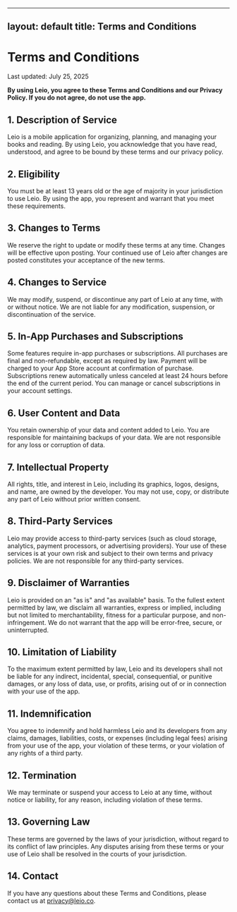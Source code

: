 
---
layout: default
title: Terms and Conditions
---

# Terms and Conditions

Last updated: July 25, 2025

**By using Leio, you agree to these Terms and Conditions and our Privacy Policy. If you do not agree, do not use the app.**

## 1. Description of Service

Leio is a mobile application for organizing, planning, and managing your books and reading. By using Leio, you acknowledge that you have read, understood, and agree to be bound by these terms and our privacy policy.

## 2. Eligibility

You must be at least 13 years old or the age of majority in your jurisdiction to use Leio. By using the app, you represent and warrant that you meet these requirements.

## 3. Changes to Terms

We reserve the right to update or modify these terms at any time. Changes will be effective upon posting. Your continued use of Leio after changes are posted constitutes your acceptance of the new terms.

## 4. Changes to Service

We may modify, suspend, or discontinue any part of Leio at any time, with or without notice. We are not liable for any modification, suspension, or discontinuation of the service.

## 5. In-App Purchases and Subscriptions

Some features require in-app purchases or subscriptions. All purchases are final and non-refundable, except as required by law. Payment will be charged to your App Store account at confirmation of purchase. Subscriptions renew automatically unless canceled at least 24 hours before the end of the current period. You can manage or cancel subscriptions in your account settings.

## 6. User Content and Data

You retain ownership of your data and content added to Leio. You are responsible for maintaining backups of your data. We are not responsible for any loss or corruption of data.

## 7. Intellectual Property

All rights, title, and interest in Leio, including its graphics, logos, designs, and name, are owned by the developer. You may not use, copy, or distribute any part of Leio without prior written consent.

## 8. Third-Party Services

Leio may provide access to third-party services (such as cloud storage, analytics, payment processors, or advertising providers). Your use of these services is at your own risk and subject to their own terms and privacy policies. We are not responsible for any third-party services.

## 9. Disclaimer of Warranties

Leio is provided on an "as is" and "as available" basis. To the fullest extent permitted by law, we disclaim all warranties, express or implied, including but not limited to merchantability, fitness for a particular purpose, and non-infringement. We do not warrant that the app will be error-free, secure, or uninterrupted.

## 10. Limitation of Liability

To the maximum extent permitted by law, Leio and its developers shall not be liable for any indirect, incidental, special, consequential, or punitive damages, or any loss of data, use, or profits, arising out of or in connection with your use of the app.

## 11. Indemnification

You agree to indemnify and hold harmless Leio and its developers from any claims, damages, liabilities, costs, or expenses (including legal fees) arising from your use of the app, your violation of these terms, or your violation of any rights of a third party.

## 12. Termination

We may terminate or suspend your access to Leio at any time, without notice or liability, for any reason, including violation of these terms.

## 13. Governing Law

These terms are governed by the laws of your jurisdiction, without regard to its conflict of law principles. Any disputes arising from these terms or your use of Leio shall be resolved in the courts of your jurisdiction.

## 14. Contact

If you have any questions about these Terms and Conditions, please contact us at privacy@leio.co.
